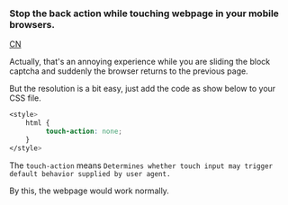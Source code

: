 ### Stop the back action while touching webpage in your mobile browsers.

[CN](../H5%20中阻止浏览器前进后退手势.md)

Actually, that's an annoying experience while you are sliding the block captcha and suddenly the browser returns to the previous page.

But the resolution is a bit easy, just add the code as show below to your CSS file.

```css
<style>
    html {
         touch-action: none;
    }
</style>
```

The ```touch-action``` means ```Determines whether touch input may trigger default behavior supplied by user agent. ```

By this, the webpage would work normally. 





